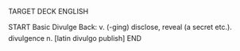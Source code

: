 TARGET DECK
ENGLISH

START
Basic
Divulge
Back: v. (-ging) disclose, reveal (a secret etc.).  divulgence n. [latin divulgo publish]
END
